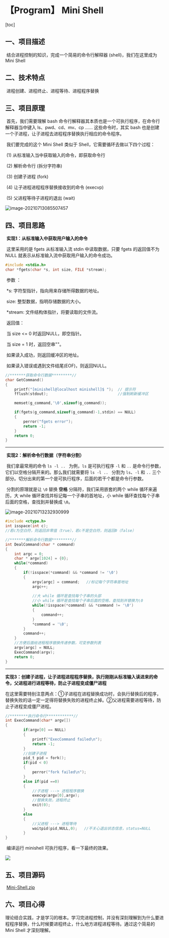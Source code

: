# 【Program】 Mini Shell

[toc]

## 一、项目描述

​		结合进程控制的知识，完成一个简易的命令行解释器 (shell)，我们在这里成为 Mini Shell

## 二、技术特点

​		进程创建、进程终止、进程等待、进程程序替换

## 三、项目原理

​		首先，我们需要理解 bash 命令行解释器其本质也是一个可执行程序，在命令行解释器当中键入 ls、pwd、cd、mv、cp …… 这些命令时，其实 bash 也是创建一个子进程，让子进程去进程程序替换执行相应的命令程序。

​		我们要完成的这个 Mini Shell 类似于 Shell，它需要循环去做以下四个过程：

​		(1) 从标准输入当中获取输入的命令，即获取命令行

​		(2) 解析命令行 (拆分字符串)

​		(3) 创建子进程 (fork)

​		(4) 让子进程进程程序替换接收到的命令 (execvp)

​		(5) 父进程等待子进程的退出 (wait)

![image-20210713085507457](https://raw.githubusercontent.com/ACosine/PicGo/master/img/20210713085507.png)



## 四、项目思路

​		**实现1：从标准输入中获取用户输入的命令**

​		这里采用的是 fgets  从标准输入流 stdin 中读取数据，只要 fgets 的返回值不为 NULL 就表示从标准输入流中获取用户输入的命令成功。

```c
#include <stdio.h>
char *fgets(char *s, int size, FILE *stream);
```

​		参数 ：

​				*s: 字符型指针，指向用来存储所得数据的地址。

​				size: 整型数据，指明存储数据的大小。

​				*stream: 文件结构体指针，将要读取的文件流。

​		返回值：

​				 当 size <= 0 时返回NULL，即空指针。

​     		    当 size = 1 时，返回空串""。

​     			如果读入成功，则返回缓冲区的地址。

​     			如果读入错误或遇到文件结尾(EOF)，则返回NULL。

```c
//*******获取命令行数据*********//
char GetCommand()
{
    printf("[minishell@localhost minishell]$ ");  // 提示符
    fflush(stdout);                               //强制刷新缓冲区

    memset(g_command,'\0',sizeof(g_command));

    if(fgets(g_command,sizeof(g_command)-1,stdin) == NULL)
    {
        perror("fgets error");
        return -1;
    }
    return 0;
}
```

---

​		**实现2：解析命令行数据（字符串分割）**

​			我们拿最常用的命令 `ls -l .. ` 为例，`ls` 是可执行程序 `-l` 和 `..` 是命令行参数，它们以空格分隔开来的。那么我们就需要将 `ls -l .. ` 分割为 `ls`、`-l` 和 `..` 三个部分。切分出来的第一个是可执行程序，后面的若干个都是命令行参数。

​		分割的原理就是让 `\0` 替换 **空格** 分隔符，我们采用嵌套的两个 while 循环来遍历，大 while 循环查找并标记每一个子串的首地址，小 while 循环查找每个子串后面的空格，查找到并替换成 `\0`。

![image-20210713232930999](https://raw.githubusercontent.com/ACosine/PicGo/master/img/20210713232931.png)

```c
#include <ctype.h>
int isspace(int c); 
//若c为空白符，则返回非零值（true），若c不是空白符，则返回0（false）
```

```c
//*******解析命令行数据*********//
int DealCommand(char * command)
{
    int argc = 0;
    char * argv[1024] = {0};
    while(*command)
    {
        if(!isspace(*command) && *command != '\0')
        {
            argv[argc] = command;   //标记每个字符串首地址
            argc++;
            
            //大 while 循环是查找每个子串的头部
            //小 while 循环是查找每个子串后面的空格，查找到并替换为\0
            while(!isspace(*command) && *command != '\0')
            {
                command++;
            }
            *command = '\0';        
        }
        command++;
    }
    //方便后面给进程程序替换传递参数，可变参数列表
    argv[argc] = NULL;
    ExecCommand(argv);
    return 0;
}
```

---

​		**实现3：创建子进程，让子进程进程程序替换，执行刚刚从标准输入读进来的命令，父进程进行进程等待，防止子进程变成僵尸进程**

​		在这里需要特别注意两点：①子进程在进程替换成功时，会执行替换后的程序，替换失败的话一定一定得将替换失败的进程终止掉。②父进程需要进程等待，防止子进程变成僵尸进程。

```c
//********执行命令行************//
int ExecCommand(char* argv[])
{
        if(argv[0] == NULL)
        {
            printf("ExecCommand failed\n");
            return -1;
        }
        //创建子进程
        pid_t pid = fork();
        if(pid < 0)
        {
            perror("fork failed\n");
        }
        else if(pid ==0)
        {
            //子进程 ---> 进程程序替换
            execvp(argv[0],argv);
            //替换失败，进程终止
            exit(0);
        }
        else
        {
            //父进程 ---> 进程等待
            waitpid(pid,NULL,0);   //不关心退出状态信息，status=NULL 
        }
}
```

​		编译运行 minishell 可执行程序，看一下最终的效果。

![](https://raw.githubusercontent.com/ACosine/PicGo/master/img/20210713194245.gif)

## 五、项目源码

​		[Mini-Shell.zip](https://download.csdn.net/download/Sunnyside_/20256373)

## 六、项目心得

​		理论结合实践，才是学习的根本。学习完进程控制，并没有深刻理解到为什么要进程程序替换，什么时候要进程终止，什么地方进程进程等待。通过这个简易的 Mini Shell 才深刻理解。

​		



